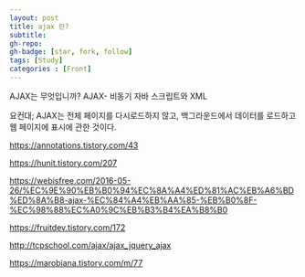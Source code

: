 ```yaml
---
layout: post
title: ajax 란?
subtitle: 
gh-repo: 
gh-badge: [star, fork, follow]
tags: [Study]
categories : [Front]
---
```


AJAX는 무엇입니까?
AJAX-  비동기 자바 스크립트와 XML 

요컨대; AJAX는 전체 페이지를 다시로드하지 않고, 백그라운드에서 데이터를 로드하고 웹 페이지에 표시에 관한 것이다.

https://annotations.tistory.com/43

https://hunit.tistory.com/207

https://webisfree.com/2016-05-26/%EC%9E%90%EB%B0%94%EC%8A%A4%ED%81%AC%EB%A6%BD%ED%8A%B8-ajax-%EC%84%A4%EB%AA%85-%EB%B0%8F-%EC%98%88%EC%A0%9C%EB%B3%B4%EA%B8%B0

https://fruitdev.tistory.com/172

http://tcpschool.com/ajax/ajax_jquery_ajax

https://marobiana.tistory.com/m/77
